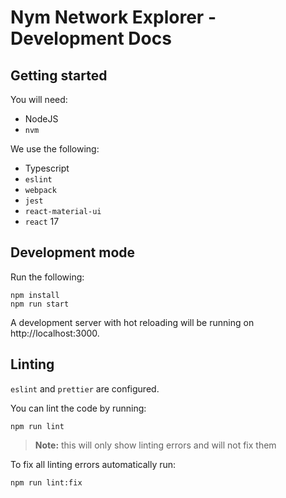 # Nym Network Explorer - Development Docs

## Getting started

You will need:

- NodeJS
- `nvm`

We use the following:

- Typescript
- `eslint`
- `webpack`
- `jest`
- `react-material-ui`
- `react` 17

## Development mode

Run the following:

```
npm install
npm run start
```

A development server with hot reloading will be running on http://localhost:3000.

## Linting

`eslint` and `prettier` are configured.

You can lint the code by running:

```
npm run lint
```

> **Note:** this will only show linting errors and will not fix them
 
To fix all linting errors automatically run:

```
npm run lint:fix
```
